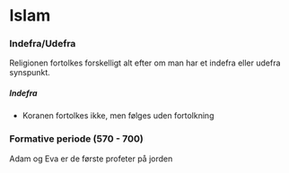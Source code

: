 # Islam

### Indefra/Udefra
Religionen fortolkes forskelligt alt efter om man har et indefra eller udefra synspunkt.

##### Indefra
- Koranen fortolkes ikke, men følges uden fortolkning


### Formative periode (570 - 700)
Adam og Eva er de første profeter på jorden

